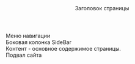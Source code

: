 <html lang="ru">
<head>
  <meta charset="utf-8" />
  <title></title>
  <link rel="stylesheet" href="style.css" />
</head>
<body>

<header>Заголовок страницы</header>

<nav>Меню навигации</nav>

<aside>Боковая колонка SideBar</aside>

<article>
 Контент - основное содержимое страницы.
</article>

<footer>Подвал сайта</footer>
 
</body>
</html>
